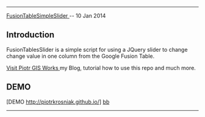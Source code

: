 
--------

[FusionTableSimpleSlider ][dl] -- 10 Jan 2014

[dl]: https://github.com/PiotrKrosniak/FusionTableSimpleSlider/archive/master.zip


Introduction
------------

FusionTablesSlider is a simple script for using a JQuery slider to
change change value in one column from the Google Fusion Table.

[Visit Piotr GIS Works ][aa] my Blog, tutorial how to use this repo and much more.

[aa]: http://piotrgisworks.blogspot.com/ 

DEMO
------------

[DEMO http://piotrkrosniak.github.io/] [bb]

[bb]: http://piotrkrosniak.github.io/

----------------

  

